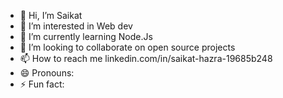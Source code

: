 - 👋 Hi, I’m Saikat
- 👀 I’m interested in Web dev
- 🌱 I’m currently learning Node.Js
- 💞️ I’m looking to collaborate on open source projects
- 📫 How to reach me linkedin.com/in/saikat-hazra-19685b248
- 😄 Pronouns: 
- ⚡ Fun fact: 

<!---
saikat7890/saikat7890 is a ✨ special ✨ repository because its `README.md` (this file) appears on your GitHub profile.
You can click the Preview link to take a look at your changes.
--->
